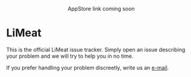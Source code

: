 
<p align="center">

</p>
<p align="center">
    AppStore link coming soon
</p>

# LiMeat

This is the official LiMeat issue tracker. Simply open an issue describing your problem and we will try to help you in no time.

If you prefer handling your problem discreetly, write us an [e-mail](mailto://dev@by-rousset.de).
